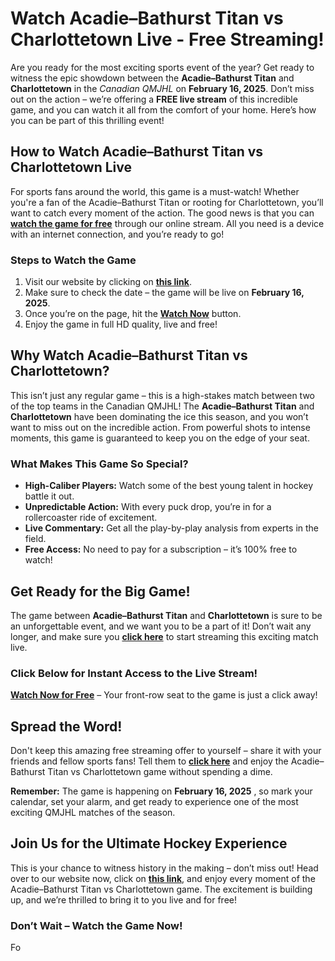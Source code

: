 # Watch Acadie–Bathurst Titan vs Charlottetown Live - Free Streaming!

Are you ready for the most exciting sports event of the year? Get ready to witness the epic showdown between the **Acadie–Bathurst Titan** and **Charlottetown** in the _Canadian QMJHL_ on **February 16, 2025**. Don’t miss out on the action – we’re offering a **FREE live stream** of this incredible game, and you can watch it all from the comfort of your home. Here’s how you can be part of this thrilling event!

## How to Watch Acadie–Bathurst Titan vs Charlottetown Live

For sports fans around the world, this game is a must-watch! Whether you're a fan of the Acadie–Bathurst Titan or rooting for Charlottetown, you’ll want to catch every moment of the action. The good news is that you can **[watch the game for free](https://tinyurl.com/livestreamfreeo?st=Acadie%E2%80%93Bathurst+Titan+vs+Charlottetown&si=ghc)** through our online stream. All you need is a device with an internet connection, and you’re ready to go!

### Steps to Watch the Game

1. Visit our website by clicking on **[this link](https://tinyurl.com/livestreamfreeo?st=Acadie%E2%80%93Bathurst+Titan+vs+Charlottetown&si=ghc)**.
2. Make sure to check the date – the game will be live on **February 16, 2025**.
3. Once you’re on the page, hit the **[Watch Now](https://tinyurl.com/livestreamfreeo?st=Acadie%E2%80%93Bathurst+Titan+vs+Charlottetown&si=ghc)** button.
4. Enjoy the game in full HD quality, live and free!

## Why Watch Acadie–Bathurst Titan vs Charlottetown?

This isn’t just any regular game – this is a high-stakes match between two of the top teams in the Canadian QMJHL! The **Acadie–Bathurst Titan** and **Charlottetown** have been dominating the ice this season, and you won’t want to miss out on the incredible action. From powerful shots to intense moments, this game is guaranteed to keep you on the edge of your seat.

### What Makes This Game So Special?

- **High-Caliber Players:** Watch some of the best young talent in hockey battle it out.
- **Unpredictable Action:** With every puck drop, you’re in for a rollercoaster ride of excitement.
- **Live Commentary:** Get all the play-by-play analysis from experts in the field.
- **Free Access:** No need to pay for a subscription – it’s 100% free to watch!

## Get Ready for the Big Game!

The game between **Acadie–Bathurst Titan** and **Charlottetown** is sure to be an unforgettable event, and we want you to be a part of it! Don’t wait any longer, and make sure you **[click here](https://tinyurl.com/livestreamfreeo?st=Acadie%E2%80%93Bathurst+Titan+vs+Charlottetown&si=ghc)** to start streaming this exciting match live.

### Click Below for Instant Access to the Live Stream!

**[Watch Now for Free](https://tinyurl.com/livestreamfreeo?st=Acadie%E2%80%93Bathurst+Titan+vs+Charlottetown&si=ghc)** – Your front-row seat to the game is just a click away!

## Spread the Word!

Don't keep this amazing free streaming offer to yourself – share it with your friends and fellow sports fans! Tell them to **[click here](https://tinyurl.com/livestreamfreeo?st=Acadie%E2%80%93Bathurst+Titan+vs+Charlottetown&si=ghc)** and enjoy the Acadie–Bathurst Titan vs Charlottetown game without spending a dime.

**Remember:** The game is happening on **February 16, 2025** , so mark your calendar, set your alarm, and get ready to experience one of the most exciting QMJHL matches of the season.

## Join Us for the Ultimate Hockey Experience

This is your chance to witness history in the making – don’t miss out! Head over to our website now, click on **[this link](https://tinyurl.com/livestreamfreeo?st=Acadie%E2%80%93Bathurst+Titan+vs+Charlottetown&si=ghc)**, and enjoy every moment of the Acadie–Bathurst Titan vs Charlottetown game. The excitement is building up, and we’re thrilled to bring it to you live and for free!

### Don’t Wait – Watch the Game Now!

Fo
